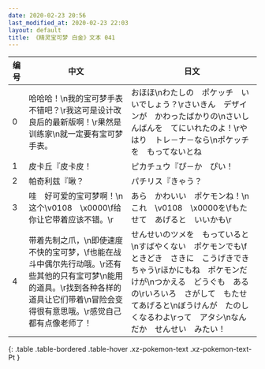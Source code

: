 ```yaml
---
date: 2020-02-23 20:56
last_modified_at: 2020-02-23 22:03
layout: default
title: 《精灵宝可梦 白金》文本 041
---
```

| 编号 | 中文 | 日文 |
| ---- | ---- | ---- |
| 0 | 哈哈哈！\n我的宝可梦手表不错吧？\r我这可是设计改良后的最新版啊！\r果然是训练家\n就一定要有宝可梦手表。 | おほほ\nわたしの　ポケッチ　いいでしょう？\rさいきん　デザインが　かわったばかりの\nさいしんばんを　てにいれたのよ！\rやはり　トレ－ナ－なら\nポケッチを　もってないとね |
| 1 | 皮卡丘『皮卡皮！ | ピカチュウ『ぴ－か　ぴい！ |
| 2 | 帕奇利兹『啾？ | パチリス『きゃう？ |
| 3 | 哇　好可爱的宝可梦啊！\n这个\v0108　\x0000\f给你让它带着应该不错。\r | あら　かわいい　ポケモンね！\nこれ　\v0108　\x0000を\fもたせて　あげると　いいかも\r |
| 4 | 带着先制之爪，\n即使速度不快的宝可梦，\f也能在战斗中偶尔先行动哦。\r还有些其他的只有宝可梦\n能用的道具。\r找到各种各样的道具让它们带着\n冒险会变得很有意思哦。\r感觉自己都有点像老师了！ | せんせいのツメを　もっていると\nすばやくない　ポケモンでも\fときどき　さきに　こうげきできちゃう\rほかにもね　ポケモンだけが\nつかえる　どうぐも　あるの\rいろいろ　さがして　もたせてあげると\nぼうけんが　たのしくなるわよ\rって　アタシ\nなんだか　せんせい　みたい！ |
{: .table .table-bordered .table-hover .xz-pokemon-text .xz-pokemon-text-Pt }